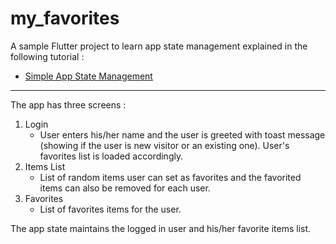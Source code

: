# my_favorites

A sample Flutter project to learn app state management explained in the following tutorial :

- [Simple App State Management](https://flutter.dev/docs/development/data-and-backend/state-mgmt/simple)

-----------------------------------------------------------------------------------------------------------

The app has three screens :
1. Login 
    - User enters his/her name and the user is greeted with toast message (showing if the user is new visitor
    or an existing one). User's favorites list is loaded accordingly.
2. Items List
    - List of random items user can set as favorites and the favorited items can also be removed for each user.
3. Favorites
    - List of favorites items for the user.

The app state maintains the logged in user and his/her favorite items list.
